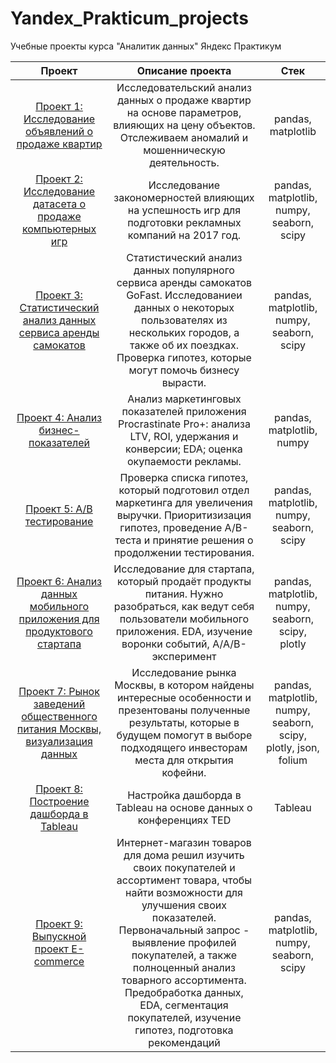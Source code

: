 # Yandex_Prakticum_projects
Учебные проекты курса "Аналитик данных" Яндекс Практикум

| Проект             | Описание проекта        | Стек                 |
| :--------------------: | :---------------------: |:---------------------------:|
| [Проект 1: Исследование объявлений о продаже квартир](https://github.com/LellinAlina/Yandex_Prakticum_projects/blob/main/Project%201%3A%20EDA%20real%20estate/1%20EDA_real%20estate.ipynb) | Исследовательский анализ данных о продаже квартир на основе параметров, влияющих на цену объектов. Отслеживаем аномалий и мошенническую деятельность. | pandas, matplotlib |
| [Проект 2: Исследование датасета о продаже компьютерных игр](https://github.com/LellinAlina/Yandex_Prakticum_projects/blob/main/Project%202%3A%20analysis%20of%20computer%20game%20sales/2%20Games.ipynb) | Исследование закономерностей влияющих на успешность игр для подготовки рекламных компаний на 2017 год. | pandas, matplotlib, numpy, seaborn, scipy |
| [Проект 3: Статистический анализ данных сервиса аренды самокатов](https://github.com/LellinAlina/Yandex_Prakticum_projects/blob/main/Project%203%3A%20StatAD%20scooter%20rental/StatDA%20scooter%20rental%20.ipynb) | Статистический анализ данных популярного сервиса аренды самокатов GoFast. Исследованиеи данных о некоторых пользователях из нескольких городов, а также об их поездках. Проверка гипотез, которые могут помочь бизнесу вырасти.| pandas, matplotlib, numpy, seaborn, scipy |
| [Проект 4: Анализ бизнес-показателей](https://github.com/LellinAlina/Yandex_Prakticum_projects/blob/main/Project%204%3A%20Analysis%20of%20business%20indicators/Marketing%20Metrics.ipynb) | Анализ маркетинговых показателей приложения Procrastinate Pro+: анализа LTV, ROI, удержания и конверсии; EDA; оценка окупаемости рекламы.| pandas, matplotlib, numpy |
| [Проект 5: А/B тестирование](https://github.com/LellinAlina/Yandex_Prakticum_projects/blob/main/Project%205%3A%20A-B%20test/AB-test.ipynb) | Проверка списка гипотез, который подготовил отдел маркетинга для увеличения выручки. Приоритизизация гипотез, проведение A/B-теста и принятие решения о продолжении тестирования.| pandas, matplotlib, numpy, seaborn, scipy |
| [Проект 6: Анализ данных мобильного приложения для продуктового стартапа ](https://github.com/LellinAlina/Yandex_Prakticum_projects/blob/main/Project%206%3A%20Analysis%20of%20a%20mobile%20application%20for%20a%20product%20startup/Анализ%20мобильного%20приложения%20для%20продуктового%20стартапа%20%20.ipynb) | Исследование для стартапа, который продаёт продукты питания. Нужно разобраться, как ведут себя пользователи мобильного приложения. EDA, изучение воронки событий, A/A/B-эксперимент | pandas, matplotlib, numpy, seaborn, scipy, plotly |
| [Проект 7: Рынок заведений общественного питания Москвы, визуализация данных](https://github.com/LellinAlina/Yandex_Prakticum_projects/blob/main/Project%207%3A%20Data%20visualization/Визуализация%20данных.ipynb) | Исследование рынка Москвы, в котором найдены интересные особенности и презентованы полученные результаты, которые в будущем помогут в выборе подходящего инвесторам места для открытия кофейни. | pandas, matplotlib, numpy, seaborn, scipy, plotly, json, folium |
| [Проект 8: Построение дашборда в Tableau](https://github.com/LellinAlina/Yandex_Prakticum_projects/blob/main/Project%208%3A%20Tableau/Dashboard%20Tableau.ipynb) | Настройка дашборда в Tableau на основе данных о конференциях TED | Tableau |
| [Проект 9: Выпускной проект E-commerce]() | Интернет-магазин товаров для дома решил изучить своих покупателей и ассортимент товара, чтобы найти возможности для улучшения своих показателей. Первоначальный запрос - выявление профилей покупателей, а также полноценный анализ товарного ассортимента. Предобработка данных, EDA, сегментация покупателей, изучение гипотез, подготовка рекомендаций| pandas, matplotlib, numpy, seaborn, scipy|
